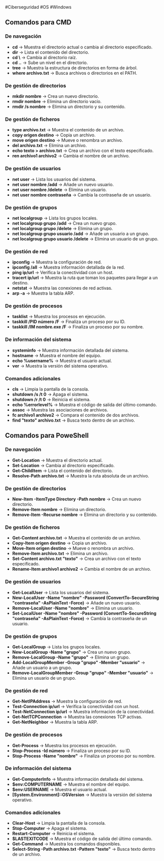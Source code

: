#Ciberseguridad #OS #Windows
## Comandos para CMD
### De navegación
- **cd** -> Muestra el directorio actual o cambia al directorio especificado.
- **dir** -> Lista el contenido del directorio.
- **cd \\** -> Cambia al directorio raíz.
- **cd ..** -> Sube un nivel en el directorio.
- **tree** -> Muestra la estructura de directorios en forma de árbol.
- **where archivo.txt** -> Busca archivos o directorios en el PATH.
### De gestión de directorios
- **mkdir nombre** -> Crea un nuevo directorio.
- **rmdir nombre** -> Elimina un directorio vacío.
- **rmdir /s nombre** -> Elimina un directorio y su contenido.
### De gestión de ficheros
- **type archivo.txt** -> Muestra el contenido de un archivo.
- **copy origen destino** -> Copia un archivo.
- **move origen destino** -> Mueve o renombra un archivo.
- **del archivo.txt** -> Elimina un archivo.
- **echo texto > archivo.txt** -> Crea un archivo con el texto especificado.
- **ren archivo1 archivo2** -> Cambia el nombre de un archivo.
### De gestión de usuarios
- **net user** -> Lista los usuarios del sistema.
- **net user nombre /add** -> Añade un nuevo usuario.
- **net user nombre /delete** -> Elimina un usuario.
- **net user nombre contraseña** -> Cambia la contraseña de un usuario.
### De gestión de grupos
- **net localgroup** -> Lista los grupos locales.
- **net localgroup grupo /add** -> Crea un nuevo grupo.
- **net localgroup grupo /delete** -> Elimina un grupo.
- **net localgroup grupo usuario /add** -> Añade un usuario a un grupo.
- **net localgroup grupo usuario /delete** -> Elimina un usuario de un grupo.
### De gestión de red
- **ipconfig** -> Muestra la configuración de red.
- **ipconfig /all** -> Muestra información detallada de la red.
- **ping ip/url** -> Verifica la conectividad con un host.
- **tracert ip/url** -> Muestra la ruta que toman los paquetes para llegar a un destino.
- **netstat** -> Muestra las conexiones de red activas.
- **arp -a** -> Muestra la tabla ARP.
### De gestión de procesos
- **tasklist** -> Muestra los procesos en ejecución.
- **taskkill /PID número /F** -> Finaliza un proceso por su ID.
- **taskkill /IM nombre.exe /F** -> Finaliza un proceso por su nombre.
### De información del sistema
- **systeminfo** -> Muestra información detallada del sistema.
- **hostname** -> Muestra el nombre del equipo.
- **echo %username%** -> Muestra el usuario actual.
- **ver** -> Muestra la versión del sistema operativo.
### Comandos adicionales
- **cls** -> Limpia la pantalla de la consola.
- **shutdown /s /t 0** -> Apaga el sistema.
- **shutdown /r /t 0** -> Reinicia el sistema.
- **echo %errorlevel%** -> Muestra el código de salida del último comando.
- **assoc** -> Muestra las asociaciones de archivos.
- **fc archivo1 archivo2** -> Compara el contenido de dos archivos.
- **find "texto" archivo.txt** -> Busca texto dentro de un archivo.
## Comandos para PoweShell
### De navegación
- **Get-Location** -> Muestra el directorio actual.
- **Set-Location** -> Cambia al directorio especificado.
- **Get-ChildItem** -> Lista el contenido del directorio.
- **Resolve-Path archivo.txt** -> Muestra la ruta absoluta de un archivo.
### De gestión de directorios
- **New-Item -ItemType Directory -Path nombre** -> Crea un nuevo directorio.
- **Remove-Item nombre** -> Elimina un directorio.
- **Remove-Item -Recurse nombre** -> Elimina un directorio y su contenido.
### De gestión de ficheros
- **Get-Content archivo.txt** -> Muestra el contenido de un archivo.
- **Copy-Item origen destino** -> Copia un archivo.
- **Move-Item origen destino** -> Mueve o renombra un archivo.
- **Remove-Item archivo.txt** -> Elimina un archivo.
- **Set-Content archivo.txt "texto"** -> Crea un archivo con el texto especificado.
- **Rename-Item archivo1 archivo2** -> Cambia el nombre de un archivo.
### De gestión de usuarios
- **Get-LocalUser** -> Lista los usuarios del sistema.
- **New-LocalUser -Name "nombre" -Password (ConvertTo-SecureString "contraseña" -AsPlainText -Force)** -> Añade un nuevo usuario.
- **Remove-LocalUser -Name "nombre"** -> Elimina un usuario.
- **Set-LocalUser -Name "nombre" -Password (ConvertTo-SecureString "contraseña" -AsPlainText -Force)** -> Cambia la contraseña de un usuario.
### De gestión de grupos
- **Get-LocalGroup** -> Lista los grupos locales.
- **New-LocalGroup -Name "grupo"** -> Crea un nuevo grupo.
- **Remove-LocalGroup -Name "grupo"** -> Elimina un grupo.
- **Add-LocalGroupMember -Group "grupo" -Member "usuario"** -> Añade un usuario a un grupo.
- **Remove-LocalGroupMember -Group "grupo" -Member "usuario"** -> Elimina un usuario de un grupo.
### De gestión de red
- **Get-NetIPAddress** -> Muestra la configuración de red.
- **Test-Connection ip/url** -> Verifica la conectividad con un host.
- **Test-NetConnection ip/url** -> Muestra información de la conectividad.
- **Get-NetTCPConnection** -> Muestra las conexiones TCP activas.
- **Get-NetNeighbor** -> Muestra la tabla ARP.
### De gestión de procesos
- **Get-Process** -> Muestra los procesos en ejecución.
- **Stop-Process -Id número** -> Finaliza un proceso por su ID.
- **Stop-Process -Name "nombre"** -> Finaliza un proceso por su nombre.
### De información del sistema
- **Get-ComputerInfo** -> Muestra información detallada del sistema.
- **$env:COMPUTERNAME** -> Muestra el nombre del equipo.
- **$env:USERNAME** -> Muestra el usuario actual.
- **\[System.Environment]::OSVersion** -> Muestra la versión del sistema operativo.
### Comandos adicionales
- **Clear-Host** -> Limpia la pantalla de la consola.
- **Stop-Computer** -> Apaga el sistema.
- **Restart-Computer** -> Reinicia el sistema.
- **$LASTEXITCODE** -> Muestra el código de salida del último comando.
- **Get-Command** -> Muestra los comandos disponibles.
- **Select-String -Path archivo.txt -Pattern "texto"** -> Busca texto dentro de un archivo.
